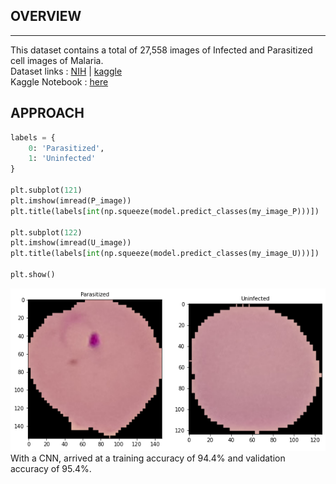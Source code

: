 ## OVERVIEW
---
This dataset contains a total of 27,558 images of Infected and Parasitized cell images of Malaria.
<br>
Dataset links : [NIH](https://ceb.nlm.nih.gov/repositories/malaria-datasets/) | [kaggle](https://www.kaggle.com/iarunava/cell-images-for-detecting-malaria)<br>
Kaggle Notebook : [here](https://www.kaggle.com/akhilmurali/malaria-cell-detection)

## APPROACH
```python
labels = {
    0: 'Parasitized',
    1: 'Uninfected'
}

plt.subplot(121)
plt.imshow(imread(P_image))
plt.title(labels[int(np.squeeze(model.predict_classes(my_image_P)))])

plt.subplot(122)
plt.imshow(imread(U_image))
plt.title(labels[int(np.squeeze(model.predict_classes(my_image_U)))])

plt.show()
```
<img src="./pvsu.png"><br>
With a CNN, arrived at a training accuracy of 94.4% and validation accuracy of 95.4%.

